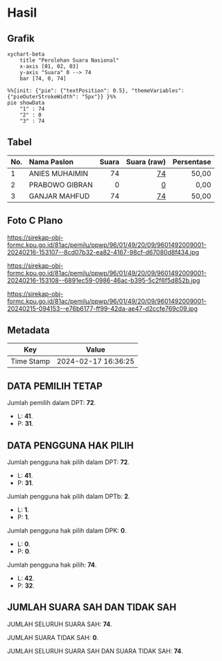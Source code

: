 # Hasil

## Grafik

```mermaid
xychart-beta
    title "Perolehan Suara Nasional"
    x-axis [01, 02, 03]
    y-axis "Suara" 0 --> 74
    bar [74, 0, 74]
```

```mermaid
%%{init: {"pie": {"textPosition": 0.5}, "themeVariables": {"pieOuterStrokeWidth": "5px"}} }%%
pie showData
    "1" : 74
    "2" : 0
    "3" : 74
```

## Tabel

| No. | Nama Paslon    | Suara | Suara (raw) | Persentase |
|:--- |:-------------- | -----:| -----------:| ----------:|
| 1   | ANIES MUHAIMIN | 74    | [74][p-1]   | 50,00      |
| 2   | PRABOWO GIBRAN | 0     | [0][p-2]    | 0,00       |
| 3   | GANJAR MAHFUD  | 74    | [74][p-3]   | 50,00      |


[p-1]: https://github.com/gigit-pemilu/pemilu-2024/blob/main/pilpres/hitung-suara/sub/96-papua-barat-daya/sub/01-sorong/sub/49-malabotom/sub/2009-marik-may/sub/001-tps/sub/paslon-1.txt
[p-2]: https://github.com/gigit-pemilu/pemilu-2024/blob/main/pilpres/hitung-suara/sub/96-papua-barat-daya/sub/01-sorong/sub/49-malabotom/sub/2009-marik-may/sub/001-tps/sub/paslon-2.txt
[p-3]: https://github.com/gigit-pemilu/pemilu-2024/blob/main/pilpres/hitung-suara/sub/96-papua-barat-daya/sub/01-sorong/sub/49-malabotom/sub/2009-marik-may/sub/001-tps/sub/paslon-3.txt

## Foto C Plano

https://sirekap-obj-formc.kpu.go.id/81ac/pemilu/ppwp/96/01/49/20/09/9601492009001-20240216-153107--8cd07b32-ea82-4167-98cf-d67080d8f434.jpg

https://sirekap-obj-formc.kpu.go.id/81ac/pemilu/ppwp/96/01/49/20/09/9601492009001-20240216-153108--6891ec59-0986-46ac-b395-5c2f6f5d852b.jpg

https://sirekap-obj-formc.kpu.go.id/81ac/pemilu/ppwp/96/01/49/20/09/9601492009001-20240215-094153--e76b6177-ff99-42da-ae47-d2ccfe769c09.jpg


## Metadata

| Key        | Value               |
| ---------- | ------------------- |
| Time Stamp | 2024-02-17 16:36:25 |


## DATA PEMILIH TETAP

Jumlah pemilih dalam DPT: **72**.
 * L: **41**.
 * P: **31**.

## DATA PENGGUNA HAK PILIH

Jumlah pengguna hak pilih dalam DPT: **72**.
 * L: **41**.
 * P: **31**.

Jumlah pengguna hak pilih dalam DPTb: **2**.
 * L: **1**.
 * P: **1**.

Jumlah pengguna hak pilih dalam DPK: **0**.
 * L: **0**.
 * P: **0**.

Jumlah pengguna hak pilih: **74**.
 * L: **42**.
 * P: **32**.

## JUMLAH SUARA SAH DAN TIDAK SAH

JUMLAH SELURUH SUARA SAH: **74**.

JUMLAH SUARA TIDAK SAH: **0**.

JUMLAH SELURUH SUARA SAH DAN SUARA TIDAK SAH: **74**.


